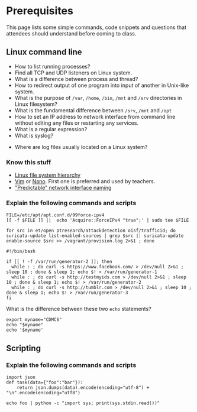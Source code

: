 # Prerequisites

This page lists some simple commands, code snippets and questions that attendees should understand before coming to class.

## Linux command line

  * How to list running processes?
  * Find all TCP and UDP listeners on Linux system.
  * What is a difference between process and thread?
  * How to redirect output of one program into input of another in Unix-like system.
  * What is the purpose of `/var`, `/home`, `/bin`, `/mnt` and `/srv` directories in Linux filesystem?
  * What is the fundamental difference between `/srv`, `/mnt` and `/opt`
  * How to set an IP address to network interface from command line without editing any files or restarting any services.
  * What is a regular expression?
  * What is syslog?
  - Where are log files usually located on a Linux system?

### Know this stuff

  * [Linux file system hierarchy](http://www.tldp.org/LDP/Linux-Filesystem-Hierarchy/html/)
  * [Vim](https://www.vim.org/) or [Nano](https://www.howtogeek.com/howto/42980/the-beginners-guide-to-nano-the-linux-command-line-text-editor/). First one is preferred and used by teachers.
  * ["Predictable" network interface naming](https://www.freedesktop.org/wiki/Software/systemd/PredictableNetworkInterfaceNames/)

### Explain the following commands and scripts

```
FILE=/etc/apt/apt.conf.d/99force-ipv4
[[ -f $FILE ]] ||  echo 'Acquire::ForceIPv4 "true";' | sudo tee $FILE
```

```
for src in et/open ptresearch/attackdetection oisf/trafficid; do suricata-update list-enabled-sources | grep $src || suricata-update enable-source $src >> /vagrant/provision.log 2>&1 ; done
```

```
#!/bin/bash

if [[ ! -f /var/run/generator-2 ]]; then
  while : ; do curl -s https://www.facebook.com/ > /dev/null 2>&1 ; sleep 10 ; done & sleep 1; echo $! > /var/run/generator-1
  while : ; do curl -s http://testmyids.com > /dev/null 2>&1 ; sleep 10 ; done & sleep 1; echo $! > /var/run/generator-2
  while : ; do curl -s http://tumblr.com > /dev/null 2>&1 ; sleep 10 ; done & sleep 1; echo $! > /var/run/generator-3
fi
```

What is the difference between these two `echo` statements?
```
export myname="CDMCS"
echo "$myname"
echo '$myname'
```

## Scripting

### Explain the following commands and scripts

```
import json
def task(data={"foo":"bar"}):
    return json.dumps(data).encode(encoding="utf-8") + "\n".encode(encoding="utf8")
```

```
echo foo | python -c "import sys; print(sys.stdin.read())"
```
